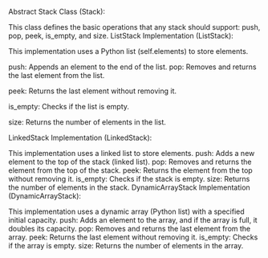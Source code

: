 Abstract Stack Class (Stack):

This class defines the basic operations that any stack should support: push, pop, peek, is_empty, and size.
ListStack Implementation (ListStack):

This implementation uses a Python list (self.elements) to store elements.

push: Appends an element to the end of the list.
pop: Removes and returns the last element from the list.

peek: Returns the last element without removing it.

is_empty: Checks if the list is empty.

size: Returns the number of elements in the list.

LinkedStack Implementation (LinkedStack):

This implementation uses a linked list to store elements.
push: Adds a new element to the top of the stack (linked list).
pop: Removes and returns the element from the top of the stack.
peek: Returns the element from the top without removing it.
is_empty: Checks if the stack is empty.
size: Returns the number of elements in the stack.
DynamicArrayStack Implementation (DynamicArrayStack):

This implementation uses a dynamic array (Python list) with a specified initial capacity.
push: Adds an element to the array, and if the array is full, it doubles its capacity.
pop: Removes and returns the last element from the array.
peek: Returns the last element without removing it.
is_empty: Checks if the array is empty.
size: Returns the number of elements in the array.
